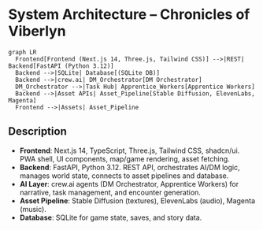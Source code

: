 # System Architecture – Chronicles of Viberlyn

```mermaid
graph LR
  Frontend[Frontend (Next.js 14, Three.js, Tailwind CSS)] -->|REST| Backend[FastAPI (Python 3.12)]
  Backend -->|SQLite| Database[(SQLite DB)]
  Backend -->|crew.ai| DM_Orchestrator[DM Orchestrator]
  DM_Orchestrator -->|Task Hub| Apprentice_Workers[Apprentice Workers]
  Backend -->|Asset APIs| Asset_Pipeline[Stable Diffusion, ElevenLabs, Magenta]
  Frontend -->|Assets| Asset_Pipeline
```

## Description
- **Frontend**: Next.js 14, TypeScript, Three.js, Tailwind CSS, shadcn/ui. PWA shell, UI components, map/game rendering, asset fetching.
- **Backend**: FastAPI, Python 3.12. REST API, orchestrates AI/DM logic, manages world state, connects to asset pipelines and database.
- **AI Layer**: crew.ai agents (DM Orchestrator, Apprentice Workers) for narrative, task management, and encounter generation.
- **Asset Pipeline**: Stable Diffusion (textures), ElevenLabs (audio), Magenta (music).
- **Database**: SQLite for game state, saves, and story data.
